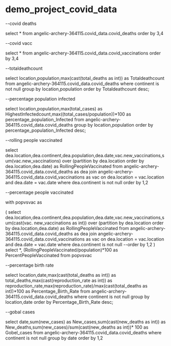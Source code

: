 # demo_project_covid_data

--covid deaths


select *
from angelic-archery-364115.covid_data.covid_deaths
order by 3,4

--covid vacc


select * 
from angelic-archery-364115.covid_data.covid_vaccinations
order by 3,4

--totaldeathcount


select location,population,max(cast(total_deaths as int)) as Totaldeathcount
from angelic-archery-364115.covid_data.covid_deaths
where continent is not null
group by location,population
order by Totaldeathcount desc;

--percentage population infected


select location,population,max(total_cases) as HighestInfectedcount,max((total_cases/population))*100 as percentage_population_Infected
from angelic-archery-364115.covid_data.covid_deaths
group by location,population
order by percentage_population_Infected desc;

--rolling people vaccinated


select dea.location,dea.continent,dea.population,dea.date,vac.new_vaccinations,sum(vac.new_vaccinations) over (partition by dea.location  order by dea.location,dea.date) as RollingPeopleVaccinated
from angelic-archery-364115.covid_data.covid_deaths as dea
join angelic-archery-364115.covid_data.covid_vaccinations as vac 
on dea.location = vac.location and dea.date = vac.date
where dea.continent is not null 
order by 1,2

--percentage people vaccinated


with popvsvac as

(
  select dea.location,dea.continent,dea.population,dea.date,vac.new_vaccinations,sum(cast(vac.    new_vaccinations       as   int)) over (partition by dea.location  order by dea.location,dea.date) as RollingPeopleVaccinated
  from angelic-archery-364115.covid_data.covid_deaths as dea
  join angelic-archery-364115.covid_data.covid_vaccinations as vac 
  on dea.location = vac.location and dea.date = vac.date
  where dea.continent is not null 
  --order by 1,2
)
select *, (RollingPeopleVaccinated/population)*100 as PercentPeopleVaccinated
from popvsvac


--percentage birth rate


select location,date,max(cast(total_deaths as int)) as total_deaths,max(cast(reproduction_rate as int)) as reproduction_rate,max(reproduction_rate)/max(cast(total_deaths as int))*100 as Percentage_Birth_Rate
from angelic-archery-364115.covid_data.covid_deaths
where continent is not null
group by location,date
order by Percentage_Birth_Rate desc;

--gobal cases


select date,sum(new_cases) as New_cases,sum(cast(new_deaths as int)) as New_deaths,sum(new_cases)/sum(cast(new_deaths as int))* 100 as Gobel_cases
from angelic-archery-364115.covid_data.covid_deaths
where continent is not null
group by date 
order by  1,2  

